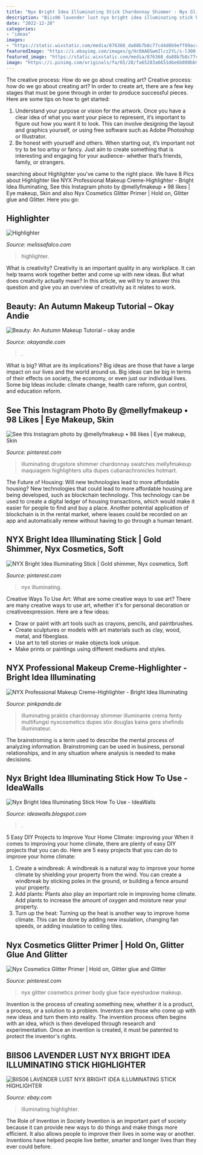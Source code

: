 ```yaml
---
title: "Nyx Bright Idea Illuminating Stick Chardonnay Shimmer : Nyx Glitter Cosmetics Primer Body Glue Face Eyeshadow Makeup"
description: "Biis06 lavender lust nyx bright idea illuminating stick highlighter"
date: "2022-12-20"
categories:
- "ideas"
images:
- "https://static.wixstatic.com/media/876368_da88b7b8c77c44d8b9eff09ac4c978ed~mv2.jpg/v1/fill/w_640,h_640,al_c,q_90/876368_da88b7b8c77c44d8b9eff09ac4c978ed~mv2.jpg"
featuredImage: "https://i.ebayimg.com/images/g/Hc0AAOSwmIlcz2YL/s-l300.jpg"
featured_image: "https://static.wixstatic.com/media/876368_da88b7b8c77c44d8b9eff09ac4c978ed~mv2.jpg/v1/fill/w_640,h_640,al_c,q_90/876368_da88b7b8c77c44d8b9eff09ac4c978ed~mv2.jpg"
image: "https://i.pinimg.com/originals/fa/65/28/fa65283a6651d6e6b080bb92c6798a39.jpg"
---
```



The creative process: How do we go about creating art?
Creative process: how do we go about creating art?
In order to create art, there are a few key stages that must be gone through in order to produce successful pieces. Here are some tips on how to get started: 

1. Understand your purpose or vision for the artwork. Once you have a clear idea of what you want your piece to represent, it’s important to figure out how you want it to look. This can involve designing the layout and graphics yourself, or using free software such as Adobe Photoshop or Illustrator. 
2. Be honest with yourself and others. When starting out, it’s important not try to be too artsy or fancy. Just aim to create something that is interesting and engaging for your audience- whether that’s friends, family, or strangers. 

	

		
searching about Highlighter you've came to the right place. We have 8 Pics about Highlighter like NYX Professional Makeup Creme-Highlighter - Bright Idea Illuminating, See this Instagram photo by @mellyfmakeup • 98 likes | Eye makeup, Skin and also Nyx Cosmetics Glitter Primer | Hold on, Glitter glue and Glitter. Here you go:
		
    
## Highlighter

<img loading=lazy src="https://static.wixstatic.com/media/876368_da88b7b8c77c44d8b9eff09ac4c978ed~mv2.jpg/v1/fill/w_640,h_640,al_c,q_90/876368_da88b7b8c77c44d8b9eff09ac4c978ed~mv2.jpg" onerror="this.onerror=null;this.src='https://tse4.mm.bing.net/th?id=OIP.XetgeLnGwN3vHEZX8hKFBAHaHa&amp;pid=15.1';" alt="Highlighter">

_Source: melissafalco.com_

>highlighter. 

	

What is creativity?
Creativity is an important quality in any workplace. It can help teams work together better and come up with new ideas. But what does creativity actually mean? In this article, we will try to answer this question and give you an overview of creativity as it relates to work.

    
## Beauty: An Autumn Makeup Tutorial – Okay Andie

<img loading=lazy src="https://larkspurshoppe.files.wordpress.com/2016/10/autumnal.png?w=200" onerror="this.onerror=null;this.src='https://tse3.mm.bing.net/th?id=OIP.KXk58v6Y0zpuIhSlrXU8SAAAAA&amp;pid=15.1';" alt="Beauty: An Autumn Makeup Tutorial – okay andie">

_Source: okayandie.com_

>. 

	

What is big? What are its implications?
Big ideas are those that have a large impact on our lives and the world around us. Big ideas can be big in terms of their effects on society, the economy, or even just our individual lives. Some big Ideas include: climate change, health care reform, gun control, and education reform.

    
## See This Instagram Photo By @mellyfmakeup • 98 Likes | Eye Makeup, Skin

<img loading=lazy src="https://i.pinimg.com/originals/fa/65/28/fa65283a6651d6e6b080bb92c6798a39.jpg" onerror="this.onerror=null;this.src='https://tse1.mm.bing.net/th?id=OIP.IcYrkO1fujIePJWE8jGhFQHaHa&amp;pid=15.1';" alt="See this Instagram photo by @mellyfmakeup • 98 likes | Eye makeup, Skin">

_Source: pinterest.com_

>illuminating drugstore shimmer chardonnay swatches mellyfmakeup maquiagem highlighters ulta dupes cubanachronicles hotmart. 

	

The Future of Housing: Will new technologies lead to more affordable housing?
New technologies that could lead to more affordable housing are being developed, such as blockchain technology. This technology can be used to create a digital ledger of housing transactions, which would make it easier for people to find and buy a place. Another potential application of blockchain is in the rental market, where leases could be recorded on an app and automatically renew without having to go through a human tenant.

    
## NYX Bright Idea Illuminating Stick | Gold Shimmer, Nyx Cosmetics, Soft

<img loading=lazy src="https://i.pinimg.com/originals/d7/3c/f2/d73cf2a269584b0eb9d5990cf916cd08.png" onerror="this.onerror=null;this.src='https://tse2.mm.bing.net/th?id=OIP.1zzyomlYSw651ZkM-RbNCAHaWO&amp;pid=15.1';" alt="NYX Bright Idea Illuminating Stick | Gold shimmer, Nyx cosmetics, Soft">

_Source: pinterest.com_

>nyx illuminating. 

	

Creative Ways To Use Art: What are some creative ways to use art?
There are many creative ways to use art, whether it's for personal decoration or creativeexpression. Here are a few ideas: 
- Draw or paint with art tools such as crayons, pencils, and paintbrushes.
- Create sculptures or models with art materials such as clay, wood, metal, and fiberglass.
- Use art to tell stories or make objects look unique.
- Make prints or paintings using different mediums and styles.

    
## NYX Professional Makeup Creme-Highlighter - Bright Idea Illuminating

<img loading=lazy src="https://licilasicdn.s3.amazonaws.com/public/product_images/21725/main/original.jpg" onerror="this.onerror=null;this.src='https://tse3.mm.bing.net/th?id=OIP.1Vb57OqnM3n7TJNb4KdpxwHaHa&amp;pid=15.1';" alt="NYX Professional Makeup Creme-Highlighter - Bright Idea Illuminating">

_Source: pinkpanda.de_

>illuminating praktis chardonnay shimmer illuminante crema fenty multifungsi nyxcosmetics dupes stix douglas kaina gera shefinds illuminateur. 

	

The brainstroming is a term used to describe the mental process of analyzing information. Brainstroming can be used in business, personal relationships, and in any situation where analysis is needed to make decisions.

    
## Nyx Bright Idea Illuminating Stick How To Use - IdeaWalls

<img loading=lazy src="https://lh5.googleusercontent.com/proxy/ZOj0odh3XK-APWH3F7sHcj2Sdjr1_mbXaEebl5y22Y46qN93czWzFbuDjJgmjWlS59vuMAKVvpJPYA7g3raNo-ML0qxL056X8wrMig7JyLB2szchTPRjWaIpTl15wD62=w1200-h630-p-k-no-nu" onerror="this.onerror=null;this.src='https://tse2.mm.bing.net/th?id=OIP.L-Xx8WLzLangrgE1sGSokwHaHS&amp;pid=15.1';" alt="Nyx Bright Idea Illuminating Stick How To Use - IdeaWalls">

_Source: ideawalls.blogspot.com_

>. 

	

5 Easy DIY Projects to Improve Your Home Climate: improving your
When it comes to improving your home climate, there are plenty of easy DIY projects that you can do. Here are 5 easy projects that you can do to improve your home climate: 
1. Create a windbreak: A windbreak is a natural way to improve your home climate by shielding your property from the wind. You can create a windbreak by sticking poles in the ground, or building a fence around your property. 
2. Add plants: Plants also play an important role in improving home climate. Add plants to increase the amount of oxygen and moisture near your property. 
3. Turn up the heat: Turning up the heat is another way to improve home climate. This can be done by adding new insulation, changing fan speeds, or adding insulation to ceiling tiles. 

    
## Nyx Cosmetics Glitter Primer | Hold On, Glitter Glue And Glitter

<img loading=lazy src="https://s-media-cache-ak0.pinimg.com/564x/70/e3/6c/70e36cb893dfad0cbe5335a673b78a43.jpg" onerror="this.onerror=null;this.src='https://tse3.mm.bing.net/th?id=OIP.pEixCuy711PY9U9j9-GtegAAAA&amp;pid=15.1';" alt="Nyx Cosmetics Glitter Primer | Hold on, Glitter glue and Glitter">

_Source: pinterest.com_

>nyx glitter cosmetics primer body glue face eyeshadow makeup. 

	

Invention is the process of creating something new, whether it is a product, a process, or a solution to a problem. Inventors are those who come up with new ideas and turn them into reality. The invention process often begins with an idea, which is then developed through research and experimentation. Once an invention is created, it must be patented to protect the inventor's rights.

    
## BIIS06 LAVENDER LUST NYX BRIGHT IDEA ILLUMINATING STICK HIGHLIGHTER

<img loading=lazy src="https://i.ebayimg.com/images/g/Hc0AAOSwmIlcz2YL/s-l300.jpg" onerror="this.onerror=null;this.src='https://tse1.mm.bing.net/th?id=OIP.rDgWfRa2kPysrsmjbWjiowAAAA&amp;pid=15.1';" alt="BIIS06 LAVENDER LUST NYX BRIGHT IDEA ILLUMINATING STICK HIGHLIGHTER">

_Source: ebay.com_

>illuminating highlighter. 

	

The Role of Invention in Society
Invention is an important part of society because it can provide new ways to do things and make things more efficient. It also allows people to improve their lives in some way or another. Inventions have helped people live better, smarter and longer lives than they ever could before.

